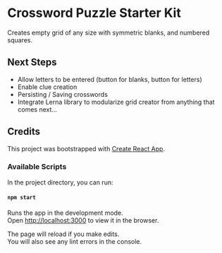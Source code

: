 # Crossword Puzzle Starter Kit

Creates empty grid of any size with symmetric blanks, and numbered squares.  

## Next Steps

* Allow letters to be entered (button for blanks, button for letters)
* Enable clue creation
* Persisting / Saving crosswords
* Integrate Lerna library to modularize grid creator from anything that comes next...


## Credits

This project was bootstrapped with [Create React App](https://github.com/facebook/create-react-app).

### Available Scripts

In the project directory, you can run:

#### `npm start`

Runs the app in the development mode.<br>
Open [http://localhost:3000](http://localhost:3000) to view it in the browser.

The page will reload if you make edits.<br>
You will also see any lint errors in the console.
